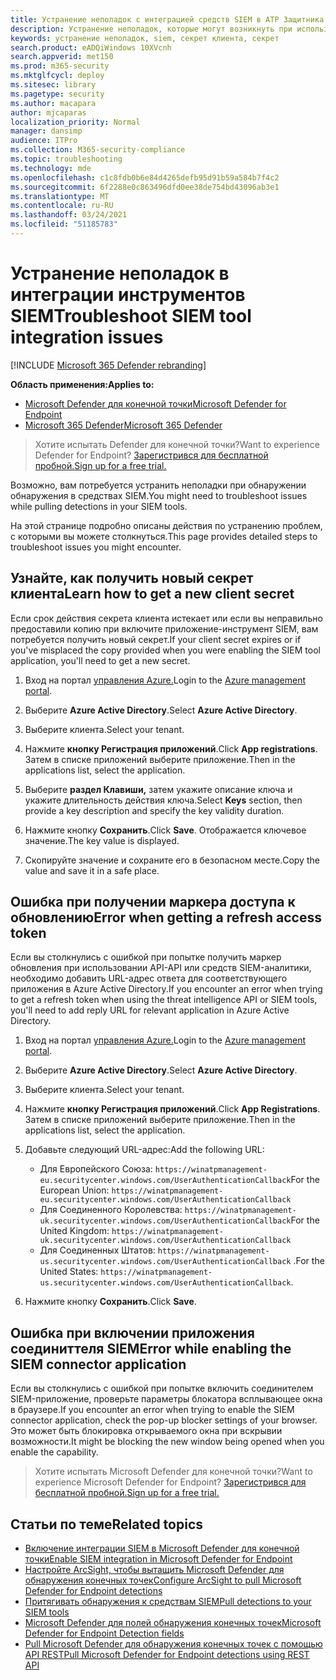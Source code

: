 ```yaml
---
title: Устранение неполадок с интеграцией средств SIEM в ATP Защитника Майкрософт
description: Устранение неполадок, которые могут возникнуть при использовании инструментов SIEM с atP Microsoft Defender.
keywords: устранение неполадок, siem, секрет клиента, секрет
search.product: eADQiWindows 10XVcnh
search.appverid: met150
ms.prod: m365-security
ms.mktglfcycl: deploy
ms.sitesec: library
ms.pagetype: security
ms.author: macapara
author: mjcaparas
localization_priority: Normal
manager: dansimp
audience: ITPro
ms.collection: M365-security-compliance
ms.topic: troubleshooting
ms.technology: mde
ms.openlocfilehash: c1c8fdb0b6e84d4265defb95d91b59a584b7f4c2
ms.sourcegitcommit: 6f2288e0c863496dfd0ee38de754bd43096ab3e1
ms.translationtype: MT
ms.contentlocale: ru-RU
ms.lasthandoff: 03/24/2021
ms.locfileid: "51185783"
---
```

# <a name="troubleshoot-siem-tool-integration-issues"></a><span data-ttu-id="e22ad-104">Устранение неполадок в интеграции инструментов SIEM</span><span class="sxs-lookup"><span data-stu-id="e22ad-104">Troubleshoot SIEM tool integration issues</span></span>

[!INCLUDE [Microsoft 365 Defender rebranding](../../includes/microsoft-defender.md)]


<span data-ttu-id="e22ad-105">**Область применения:**</span><span class="sxs-lookup"><span data-stu-id="e22ad-105">**Applies to:**</span></span>
- [<span data-ttu-id="e22ad-106">Microsoft Defender для конечной точки</span><span class="sxs-lookup"><span data-stu-id="e22ad-106">Microsoft Defender for Endpoint</span></span>](https://go.microsoft.com/fwlink/p/?linkid=2154037)
- [<span data-ttu-id="e22ad-107">Microsoft 365 Defender</span><span class="sxs-lookup"><span data-stu-id="e22ad-107">Microsoft 365 Defender</span></span>](https://go.microsoft.com/fwlink/?linkid=2118804)


> <span data-ttu-id="e22ad-108">Хотите испытать Defender для конечной точки?</span><span class="sxs-lookup"><span data-stu-id="e22ad-108">Want to experience Defender for Endpoint?</span></span> [<span data-ttu-id="e22ad-109">Зарегистрився для бесплатной пробной.</span><span class="sxs-lookup"><span data-stu-id="e22ad-109">Sign up for a free trial.</span></span>](https://www.microsoft.com/microsoft-365/windows/microsoft-defender-atp?ocid=docs-wdatp-pullalerts-abovefoldlink) 

<span data-ttu-id="e22ad-110">Возможно, вам потребуется устранить неполадки при обнаружении обнаружения в средствах SIEM.</span><span class="sxs-lookup"><span data-stu-id="e22ad-110">You might need to troubleshoot issues while pulling detections in your SIEM tools.</span></span>

<span data-ttu-id="e22ad-111">На этой странице подробно описаны действия по устранению проблем, с которыми вы можете столкнуться.</span><span class="sxs-lookup"><span data-stu-id="e22ad-111">This page provides detailed steps to troubleshoot issues you might encounter.</span></span>


## <a name="learn-how-to-get-a-new-client-secret"></a><span data-ttu-id="e22ad-112">Узнайте, как получить новый секрет клиента</span><span class="sxs-lookup"><span data-stu-id="e22ad-112">Learn how to get a new client secret</span></span>
<span data-ttu-id="e22ad-113">Если срок действия секрета клиента истекает или если вы неправильно предоставили копию при включите приложение-инструмент SIEM, вам потребуется получить новый секрет.</span><span class="sxs-lookup"><span data-stu-id="e22ad-113">If your client secret expires or if you've misplaced the copy provided when you were enabling the SIEM tool application,  you'll need to get a new secret.</span></span>

1. <span data-ttu-id="e22ad-114">Вход на портал [управления Azure.](https://portal.azure.com)</span><span class="sxs-lookup"><span data-stu-id="e22ad-114">Login to the [Azure management portal](https://portal.azure.com).</span></span>

2. <span data-ttu-id="e22ad-115">Выберите **Azure Active Directory**.</span><span class="sxs-lookup"><span data-stu-id="e22ad-115">Select **Azure Active Directory**.</span></span>

3. <span data-ttu-id="e22ad-116">Выберите клиента.</span><span class="sxs-lookup"><span data-stu-id="e22ad-116">Select your tenant.</span></span>

4. <span data-ttu-id="e22ad-117">Нажмите **кнопку Регистрация приложений**.</span><span class="sxs-lookup"><span data-stu-id="e22ad-117">Click **App registrations**.</span></span> <span data-ttu-id="e22ad-118">Затем в списке приложений выберите приложение.</span><span class="sxs-lookup"><span data-stu-id="e22ad-118">Then in the applications list, select the application.</span></span>

5. <span data-ttu-id="e22ad-119">Выберите **раздел Клавиши,** затем укажите описание ключа и укажите длительность действия ключа.</span><span class="sxs-lookup"><span data-stu-id="e22ad-119">Select **Keys** section, then provide a key description and specify the key validity duration.</span></span>

6. <span data-ttu-id="e22ad-120">Нажмите кнопку **Сохранить**.</span><span class="sxs-lookup"><span data-stu-id="e22ad-120">Click **Save**.</span></span> <span data-ttu-id="e22ad-121">Отображается ключевое значение.</span><span class="sxs-lookup"><span data-stu-id="e22ad-121">The key value is displayed.</span></span>

7. <span data-ttu-id="e22ad-122">Скопируйте значение и сохраните его в безопасном месте.</span><span class="sxs-lookup"><span data-stu-id="e22ad-122">Copy the value and save it in a safe place.</span></span>


## <a name="error-when-getting-a-refresh-access-token"></a><span data-ttu-id="e22ad-123">Ошибка при получении маркера доступа к обновлению</span><span class="sxs-lookup"><span data-stu-id="e22ad-123">Error when getting a refresh access token</span></span>
<span data-ttu-id="e22ad-124">Если вы столкнулись с ошибкой при попытке получить маркер обновления при использовании API-API или средств SIEM-аналитики, необходимо добавить URL-адрес ответа для соответствующего приложения в Azure Active Directory.</span><span class="sxs-lookup"><span data-stu-id="e22ad-124">If you encounter an error when trying to get a refresh token when using the threat intelligence API or SIEM tools, you'll need to add reply URL for relevant application in Azure Active Directory.</span></span>

1. <span data-ttu-id="e22ad-125">Вход на портал [управления Azure.](https://ms.portal.azure.com)</span><span class="sxs-lookup"><span data-stu-id="e22ad-125">Login to the [Azure management portal](https://ms.portal.azure.com).</span></span>

2. <span data-ttu-id="e22ad-126">Выберите **Azure Active Directory**.</span><span class="sxs-lookup"><span data-stu-id="e22ad-126">Select **Azure Active Directory**.</span></span>

3. <span data-ttu-id="e22ad-127">Выберите клиента.</span><span class="sxs-lookup"><span data-stu-id="e22ad-127">Select your tenant.</span></span>

4. <span data-ttu-id="e22ad-128">Нажмите **кнопку Регистрация приложений**.</span><span class="sxs-lookup"><span data-stu-id="e22ad-128">Click **App Registrations**.</span></span> <span data-ttu-id="e22ad-129">Затем в списке приложений выберите приложение.</span><span class="sxs-lookup"><span data-stu-id="e22ad-129">Then in the applications list, select the application.</span></span>

5. <span data-ttu-id="e22ad-130">Добавьте следующий URL-адрес:</span><span class="sxs-lookup"><span data-stu-id="e22ad-130">Add the following URL:</span></span>
   - <span data-ttu-id="e22ad-131">Для Европейского Союза: `https://winatpmanagement-eu.securitycenter.windows.com/UserAuthenticationCallback`</span><span class="sxs-lookup"><span data-stu-id="e22ad-131">For the European Union: `https://winatpmanagement-eu.securitycenter.windows.com/UserAuthenticationCallback`</span></span>
   - <span data-ttu-id="e22ad-132">Для Соединенного Королевства: `https://winatpmanagement-uk.securitycenter.windows.com/UserAuthenticationCallback`</span><span class="sxs-lookup"><span data-stu-id="e22ad-132">For the United Kingdom: `https://winatpmanagement-uk.securitycenter.windows.com/UserAuthenticationCallback`</span></span>
   - <span data-ttu-id="e22ad-133">Для Соединенных Штатов:  `https://winatpmanagement-us.securitycenter.windows.com/UserAuthenticationCallback` .</span><span class="sxs-lookup"><span data-stu-id="e22ad-133">For the United States:  `https://winatpmanagement-us.securitycenter.windows.com/UserAuthenticationCallback`.</span></span>
 
6. <span data-ttu-id="e22ad-134">Нажмите кнопку **Сохранить**.</span><span class="sxs-lookup"><span data-stu-id="e22ad-134">Click **Save**.</span></span>

## <a name="error-while-enabling-the-siem-connector-application"></a><span data-ttu-id="e22ad-135">Ошибка при включении приложения соединиттеля SIEM</span><span class="sxs-lookup"><span data-stu-id="e22ad-135">Error while enabling the SIEM connector application</span></span>
<span data-ttu-id="e22ad-136">Если вы столкнулись с ошибкой при попытке включить соединителем SIEM-приложение, проверьте параметры блокатора всплывающее окна в браузере.</span><span class="sxs-lookup"><span data-stu-id="e22ad-136">If you encounter an error when trying to enable the SIEM connector application, check the pop-up blocker settings of your browser.</span></span> <span data-ttu-id="e22ad-137">Это может быть блокировка открываемого окна при вскрывии возможности.</span><span class="sxs-lookup"><span data-stu-id="e22ad-137">It might be blocking the new window being opened when you enable the capability.</span></span>




><span data-ttu-id="e22ad-138">Хотите испытать Microsoft Defender для конечной точки?</span><span class="sxs-lookup"><span data-stu-id="e22ad-138">Want to experience Microsoft Defender for Endpoint?</span></span> [<span data-ttu-id="e22ad-139">Зарегистрився для бесплатной пробной.</span><span class="sxs-lookup"><span data-stu-id="e22ad-139">Sign up for a free trial.</span></span>](https://www.microsoft.com/microsoft-365/windows/microsoft-defender-atp?ocid=docs-wdatp-troubleshootsiem-belowfoldlink) 

## <a name="related-topics"></a><span data-ttu-id="e22ad-140">Статьи по теме</span><span class="sxs-lookup"><span data-stu-id="e22ad-140">Related topics</span></span>
- [<span data-ttu-id="e22ad-141">Включение интеграции SIEM в Microsoft Defender для конечной точки</span><span class="sxs-lookup"><span data-stu-id="e22ad-141">Enable SIEM integration in Microsoft Defender for Endpoint</span></span>](enable-siem-integration.md)
- [<span data-ttu-id="e22ad-142">Настройте ArcSight, чтобы вытащить Microsoft Defender для обнаружения конечных точек</span><span class="sxs-lookup"><span data-stu-id="e22ad-142">Configure ArcSight to pull Microsoft Defender for Endpoint detections</span></span>](configure-arcsight.md)
- [<span data-ttu-id="e22ad-143">Притягивать обнаружения к средствам SIEM</span><span class="sxs-lookup"><span data-stu-id="e22ad-143">Pull detections to your SIEM tools</span></span>](configure-siem.md)
- [<span data-ttu-id="e22ad-144">Microsoft Defender для полей обнаружения конечных точек</span><span class="sxs-lookup"><span data-stu-id="e22ad-144">Microsoft Defender for Endpoint Detection fields</span></span>](api-portal-mapping.md)
- [<span data-ttu-id="e22ad-145">Pull Microsoft Defender для обнаружения конечных точек с помощью API REST</span><span class="sxs-lookup"><span data-stu-id="e22ad-145">Pull Microsoft Defender for Endpoint detections using REST API</span></span>](pull-alerts-using-rest-api.md)
